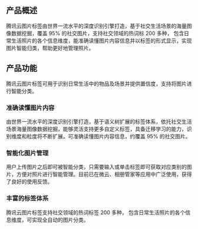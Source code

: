 ## 产品概述
腾讯云图片标签由世界一流水平的深度识别引擎打造，基于社交生活场景的海量图像数据挖掘，覆盖 95% 的社交图片，支持社交领域的热词标 200 多种， 包含日常生活照片的各个信息维度，能准确读懂图片内容信息并以标签的形式显示，实现图片智能归类，帮助更好地管理照片。 

## 产品功能
腾讯云图片标签可用于识别日常生活中的物品及场景并提供置信度，支持将图片进行智能分类。

### 准确读懂图片内容
由世界一流水平的深度识别引擎打造，基于语义树扩展的标签体系，依托社交生活场景海量图像数据挖掘，能够灵活支持更多自定义标签，具备迁移学习的能力，识别维度和粒度将不断扩展。可准确读懂图片内容信息，约覆盖 95% 的社交图片。

### 智能化图片管理
用户上传图片之后即可被智能分类，只需要输入或单击标签即可获取对应类别的图片，方便对照片进行智能管理。目前已在微云、相册管家等应用中广泛使用，获得了良好的使用反馈。

### 丰富的标签体系
腾讯云图片标签支持社交领域的热词标签 200 多种， 包含日常生活照片的各个信息维度，可实现全自动的图片分类。
